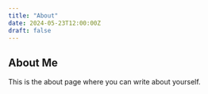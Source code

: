 ```yaml
---
title: "About"
date: 2024-05-23T12:00:00Z
draft: false
---
```


## About Me
This is the about page where you can write about yourself.
